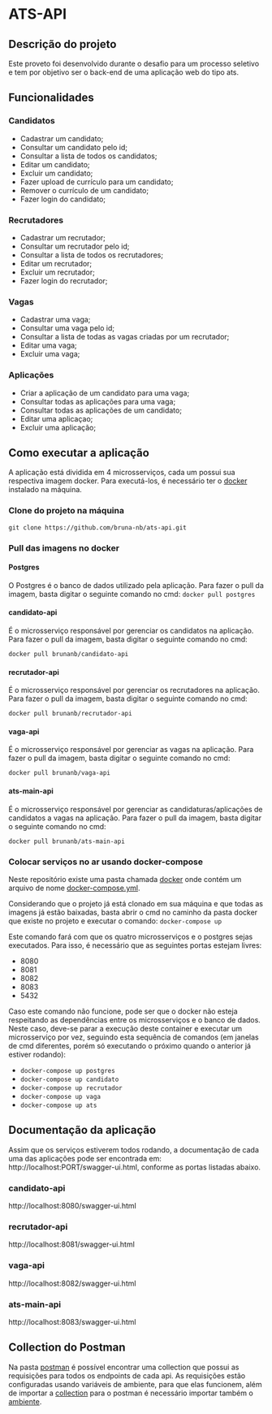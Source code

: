# ATS-API
## Descrição do projeto
Este proveto foi desenvolvido durante o desafio para um processo seletivo e tem por objetivo ser o back-end de uma aplicação web do tipo ats.

## Funcionalidades
### Candidatos
- Cadastrar um candidato;
- Consultar um candidato pelo id;
- Consultar a lista de todos os candidatos;
- Editar um candidato;
- Excluir um candidato;
- Fazer upload de currículo para um candidato;
- Remover o currículo de um candidato;
- Fazer login do candidato;

### Recrutadores
- Cadastrar um recrutador;
- Consultar um recrutador pelo id;
- Consultar a lista de todos os recrutadores;
- Editar um recrutador;
- Excluir um recrutador;
- Fazer login do recrutador;

### Vagas
- Cadastrar uma vaga;
- Consultar uma vaga pelo id;
- Consultar a lista de todas as vagas criadas por um recrutador;
- Editar uma vaga;
- Excluir uma vaga;

### Aplicações
- Criar a aplicação de um candidato para uma vaga;
- Consultar todas as aplicações para uma vaga;
- Consultar todas as aplicações de um candidato;
- Editar uma aplicaçao;
- Excluir uma aplicação;

## Como executar a aplicação
A aplicação está dividida em 4 microsserviços, cada um possui sua respectiva imagem docker. Para executá-los, é necessário ter o [docker](https://www.docker.com/) instalado na máquina.

### Clone do projeto na máquina
`git clone https://github.com/bruna-nb/ats-api.git`

### Pull das imagens no docker

#### Postgres
O Postgres é o banco de dados utilizado pela aplicação. Para fazer o pull da imagem, basta digitar o seguinte comando no cmd: 
`docker pull postgres`

#### candidato-api
É o microsserviço responsável por gerenciar os candidatos na aplicação. Para fazer o pull da imagem, basta digitar o seguinte comando no cmd: 

`docker pull brunanb/candidato-api`

#### recrutador-api
É o microsserviço responsável por gerenciar os recrutadores na aplicação. Para fazer o pull da imagem, basta digitar o seguinte comando no cmd: 

`docker pull brunanb/recrutador-api`

#### vaga-api
É o microsserviço responsável por gerenciar as vagas na aplicação. Para fazer o pull da imagem, basta digitar o seguinte comando no cmd: 

`docker pull brunanb/vaga-api`

#### ats-main-api
É o microsserviço responsável por gerenciar as candidaturas/aplicações de candidatos a vagas na aplicação. Para fazer o pull da imagem, basta digitar o seguinte comando no cmd: 

`docker pull brunanb/ats-main-api`

### Colocar serviços no ar usando docker-compose
Neste repositório existe uma pasta chamada [docker](https://github.com/bruna-nb/ats-api/tree/main/docker) onde contém um arquivo de nome [docker-compose.yml](https://github.com/bruna-nb/ats-api/blob/main/docker/docker-compose.yml). 

Considerando que o projeto já está clonado em sua máquina e que todas as imagens já estão baixadas, basta abrir o cmd no caminho da pasta docker que existe no projeto e executar o comando: 
`docker-compose up`

Este comando fará com que os quatro microsserviços e o postgres sejas executados. Para isso, é necessário que as seguintes portas estejam livres: 

- 8080
- 8081
- 8082
- 8083
- 5432

Caso este comando não funcione, pode ser que o docker não esteja respeitando as dependências entre os microsserviços e o banco de dados. Neste caso, deve-se parar a execução deste container e executar um microsserviço por vez, seguindo esta sequência de comandos (em janelas de cmd diferentes, porém só executando o próximo quando o anterior já estiver rodando):

- `docker-compose up postgres`
- `docker-compose up candidato`
- `docker-compose up recrutador`
- `docker-compose up vaga`
- `docker-compose up ats`

## Documentação da aplicação
Assim que os serviços estiverem todos rodando, a documentação de cada uma das aplicações pode ser encontrada em: http://localhost:PORT/swagger-ui.html, conforme as portas listadas abaixo.

### candidato-api
http://localhost:8080/swagger-ui.html

### recrutador-api
http://localhost:8081/swagger-ui.html

### vaga-api
http://localhost:8082/swagger-ui.html

### ats-main-api
http://localhost:8083/swagger-ui.html

## Collection do Postman
Na pasta [postman](https://github.com/bruna-nb/ats-api/tree/main/postman) é possível encontrar uma collection que possui as requisições para todos os endpoints de cada api. As requisições estão configuradas usando variáveis de ambiente, para que elas funcionem, além de importar a [collection](https://github.com/bruna-nb/ats-api/blob/main/postman/ats-api.postman_collection.json) para o postman é necessário importar também o [ambiente](https://github.com/bruna-nb/ats-api/blob/main/postman/ats-api.postman_environment.json).
